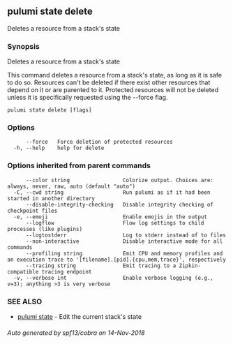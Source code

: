 ## pulumi state delete

Deletes a resource from a stack's state

### Synopsis


Deletes a resource from a stack's state
		
This command deletes a resource from a stack's state, as long as it is safe to do so. Resources can't be deleted if
there exist other resources that depend on it or are parented to it. Protected resources will not be deleted unless
it is specifically requested using the --force flag.

```
pulumi state delete [flags]
```

### Options

```
      --force   Force deletion of protected resources
  -h, --help    help for delete
```

### Options inherited from parent commands

```
      --color string                 Colorize output. Choices are: always, never, raw, auto (default "auto")
  -C, --cwd string                   Run pulumi as if it had been started in another directory
      --disable-integrity-checking   Disable integrity checking of checkpoint files
  -e, --emoji                        Enable emojis in the output
      --logflow                      Flow log settings to child processes (like plugins)
      --logtostderr                  Log to stderr instead of to files
      --non-interactive              Disable interactive mode for all commands
      --profiling string             Emit CPU and memory profiles and an execution trace to '[filename].[pid].{cpu,mem,trace}', respectively
      --tracing string               Emit tracing to a Zipkin-compatible tracing endpoint
  -v, --verbose int                  Enable verbose logging (e.g., v=3); anything >3 is very verbose
```

### SEE ALSO
* [pulumi state](pulumi_state.md)	 - Edit the current stack's state

###### Auto generated by spf13/cobra on 14-Nov-2018

